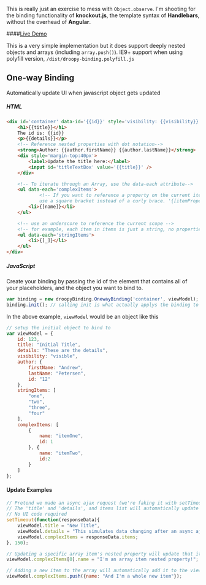 This is really just an exercise to mess with `Object.observe`.  I'm shooting for the binding functionality of **knockout.js**, the template syntax of **Handlebars**, without the overhead of **Angular**.  

####[Live Demo](http://jsfiddle.net/andrewpetersen15/mmabt420/)

This is a very simple implementation but it does support deeply nested objects and arrays (including `array.push()`).
IE9+ support when using polyfill version, `/dist/droopy-binding.polyfill.js`

## One-way Binding
Automatically update UI when javascript object gets updated


##### HTML
```html
<div id='container' data-id='{{id}}' style='visibility: {{visibility}}'>
	<h1>{{title}}</h1>
	The id is: {{id}}
	<p>{{details}}</p>
	<!-- Reference nested properties with dot notation-->
	<strong>Author: {{author.firstName}} {{author.lastName}}</strong>
	<div style='margin-top:40px'>
		<label>Update the title here:</label>
		<input id='titleTextBox' value='{{title}}' />
	</div>

	<!-- To iterate through an Array, use the data-each attribute-->
	<ul data-each='complexItems'>
    		<!-- If you want to reference a property on the current item as you loop through,
         	use a square bracket instead of a curly brace. '{[itemProperty]}'-->
		<li>{[name]}</li>
	</ul>

	<!-- use an underscore to reference the current scope -->
	<!-- for example, each item in items is just a string, no properties to reference -->
	<ul data-each='stringItems'>
		<li>{[_]}</li>
	</ul>
</div>
```

##### JavaScript
Create your binding by passing the id of the element that contains all of your placeholders, and the object you want to bind to.
```javascript
var binding = new droopyBinding.OnewayBinding('container', viewModel);
binding.init(); // calling init is what actually applys the binding to the UI.
```
In the above example, `viewModel` would be an object like this
```javascript
// setup the initial object to bind to
var viewModel = {
    id: 123,
    title: "Initial Title",
    details: "These are the details",
    visibility: "visible",
    author: {
        firstName: "Andrew",
        lastName: "Petersen",
        id: "12"
    },
    stringItems: [
        "one",
        "two",
        "three",
        "four"
    ],
    complexItems: [
        {
            name: "itemOne",
            id: 1
        }, {
            name: "itemTwo",
            id:2
        }
    ]
};
```

#### Update Examples
```javascript
// Pretend we made an async ajax request (we're faking it with setTimeout) and got new property values for our model
// The 'title' and 'details', and items list will automatically update in the view
// No UI code required
setTimeout(function(responseData){
	viewModel.title = "New Title",
	viewModel.details = "This simulates data changing after an async ajax request";
	viewModel.complexItems = responseData.items;
}, 150);

// Updating a specific array item's nested property will update that item in the view
viewModel.complexItems[0].name = "I'm an array item nested property!";

// Adding a new item to the array will automatically add it to the view
viewModel.complexItems.push({name: "And I'm a whole new item"});
```


